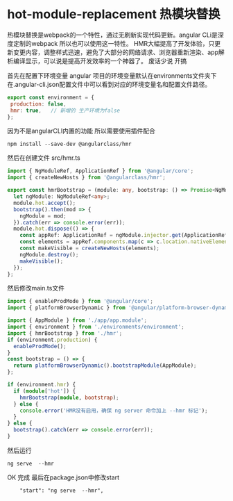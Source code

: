 #  hot-module-replacement 热模块替换
热模块替换是webpack的一个特性，通过无刷新实现代码更新。angular CLi是深度定制的webpack 所以也可以使用这一特性。
HMR大幅提高了开发体验，只更新变更内容，调整样式迅速，避免了大部分的网络请求、浏览器重新渲染、app解析编译显示，可以说是提高开发效率的一个神器了。
 废话少说 开搞

 首先在配置下环境变量 angular 项目的环境变量默认在environments文件夹下 在.angular-cli.json配置文件中可以看到对应的环境变量名和配置文件路径。
 ```JavaScript
 export const environment = {
  production: false,
  hmr: true,   // 新增的 生产环境为false
};
```
因为不是angularCLI内置的功能 所以需要使用插件配合
```
npm install --save-dev @angularclass/hmr
```
然后在创建文件  src/hmr.ts
```typescript
import { NgModuleRef, ApplicationRef } from '@angular/core';
import { createNewHosts } from '@angularclass/hmr';

export const hmrBootstrap = (module: any, bootstrap: () => Promise<NgModuleRef<any>>) => {
  let ngModule: NgModuleRef<any>;
  module.hot.accept();
  bootstrap().then(mod => {
    ngModule = mod;
  }).catch(err => console.error(err));
  module.hot.dispose(() => {
    const appRef: ApplicationRef = ngModule.injector.get(ApplicationRef);
    const elements = appRef.components.map(c => c.location.nativeElement);
    const makeVisible = createNewHosts(elements);
    ngModule.destroy();
    makeVisible();
  });
};
```
然后修改main.ts文件
```typescript
import { enableProdMode } from '@angular/core';
import { platformBrowserDynamic } from '@angular/platform-browser-dynamic';

import { AppModule } from './app/app.module';
import { environment } from './environments/environment';
import { hmrBootstrap } from './hmr';
if (environment.production) {
  enableProdMode();
}
const bootstrap = () => {
  return platformBrowserDynamic().bootstrapModule(AppModule);
};

if (environment.hmr) {
  if (module['hot']) {
    hmrBootstrap(module, bootstrap);
  } else {
    console.error('HMR没有启用，确保 ng server 命令加上 --hmr 标记');
  }
} else {
  bootstrap().catch(err => console.error(err));
}
```
然后运行
```
ng serve  --hmr
```
OK 完成
最后在package.json中修改start
```
    "start": "ng serve  --hmr",
```
